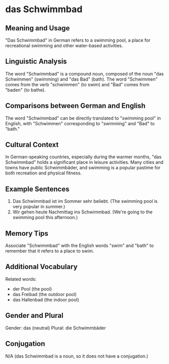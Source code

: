 # das Schwimmbad
## Meaning and Usage
"Das Schwimmbad" in German refers to a swimming pool, a place for recreational swimming and other water-based activities.

## Linguistic Analysis
The word "Schwimmbad" is a compound noun, composed of the noun "das Schwimmen" (swimming) and "das Bad" (bath). The word "Schwimmen" comes from the verb "schwimmen" (to swim) and "Bad" comes from "baden" (to bathe). 

## Comparisons between German and English
The word "Schwimmbad" can be directly translated to "swimming pool" in English, with "Schwimmen" corresponding to "swimming" and "Bad" to "bath."

## Cultural Context
In German-speaking countries, especially during the warmer months, "das Schwimmbad" holds a significant place in leisure activities. Many cities and towns have public Schwimmbäder, and swimming is a popular pastime for both recreation and physical fitness.

## Example Sentences
1. Das Schwimmbad ist im Sommer sehr beliebt. (The swimming pool is very popular in summer.)
2. Wir gehen heute Nachmittag ins Schwimmbad. (We're going to the swimming pool this afternoon.)

## Memory Tips
Associate "Schwimmbad" with the English words "swim" and "bath" to remember that it refers to a place to swim.

## Additional Vocabulary
Related words: 
- der Pool (the pool)
- das Freibad (the outdoor pool)
- das Hallenbad (the indoor pool)

## Gender and Plural
Gender: das (neutral)
Plural: die Schwimmbäder

## Conjugation
N/A (das Schwimmbad is a noun, so it does not have a conjugation.)